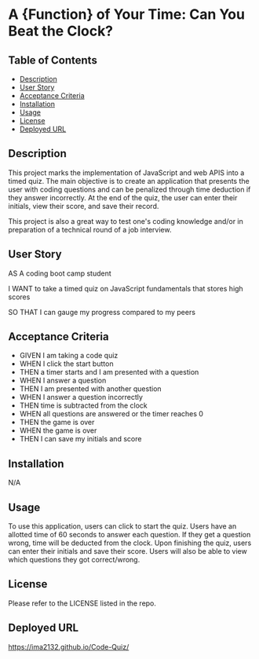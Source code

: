 # A {Function} of Your Time: Can You Beat the Clock?

## Table of Contents 
- [Description](#description)
- [User Story](#user-story)
- [Acceptance Criteria](#acceptance-criteria)
- [Installation](#installation)
- [Usage](#usage)
- [License](#license)
- [Deployed URL](#deployed-url)

## Description 
This project marks the implementation of JavaScript and web APIS into a timed quiz. The main objective is to create an application that presents the user with coding questions and can be penalized through time deduction if they answer incorrectly. At the end of the quiz, the user can enter their initials, view their score, and save their record. 

This project is also a great way to test one's coding knowledge and/or in preparation of a technical round of a job interview. 

## User Story
AS A coding boot camp student

I WANT to take a timed quiz on JavaScript fundamentals that stores high scores

SO THAT I can gauge my progress compared to my peers

## Acceptance Criteria
* GIVEN I am taking a code quiz
* WHEN I click the start button
* THEN a timer starts and I am presented with a question
* WHEN I answer a question
* THEN I am presented with another question
* WHEN I answer a question incorrectly
* THEN time is subtracted from the clock
* WHEN all questions are answered or the timer reaches 0
* THEN the game is over
* WHEN the game is over
* THEN I can save my initials and score

## Installation 
N/A

## Usage
To use this application, users can click to start the quiz. Users have an allotted time of 60 seconds to answer each question. If they get a question wrong, time will be deducted from the clock. Upon finishing the quiz, users can enter their initials and save their score. Users will also be able to view which questions they got correct/wrong. 

## License
Please refer to the LICENSE listed in the repo. 

## Deployed URL
https://ima2132.github.io/Code-Quiz/ 
